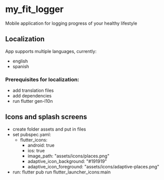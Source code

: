 # my_fit_logger
Mobile application for logging progress of your healthy lifestyle

## Localization
App supports multiple languages, currently:
- english
- spanish

### Prerequisites for localization:
- add translation files
- add dependencies
- run flutter gen-l10n

## Icons and splash screens
- create folder assets and put in files
- set pubspec.yaml:
  - flutter_icons:
    - android: true
    - ios: true
    - image_path: "assets/icons/places.png"
    - adaptive_icon_background: "#191919"
    - adaptive_icon_foreground: "assets/icons/adaptive-places.png"
- run: flutter pub run flutter_launcher_icons:main
